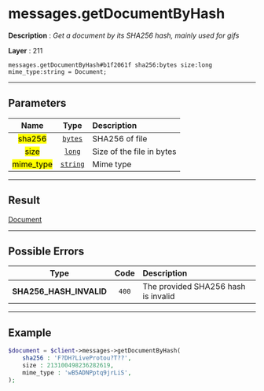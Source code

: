 # messages.getDocumentByHash

**Description** : *Get a document by its SHA256 hash, mainly used for gifs*

**Layer** : 211

```tl
messages.getDocumentByHash#b1f2061f sha256:bytes size:long mime_type:string = Document;
```

---

## Parameters

| Name | Type | Description |
| :---: | :---: | :--- |
| <mark>sha256</mark> | [`bytes`](type/bytes) | SHA256 of file |
| <mark>size</mark> | [`long`](type/long) | Size of the file in bytes |
| <mark>mime_type</mark> | [`string`](type/string) | Mime type |

---

## Result

[Document](type/Document)

---

## Possible Errors

| Type | Code | Description |
| :---: | :---: | :--- |
| **SHA256_HASH_INVALID** | `400` | The provided SHA256 hash is invalid |

---

## Example

```php
$document = $client->messages->getDocumentByHash(
	sha256 : 'F?DH?LiveProtou?T??',
	size : 213100498236282619,
	mime_type : 'wB5ADNPptq9jrLiS',
);
```